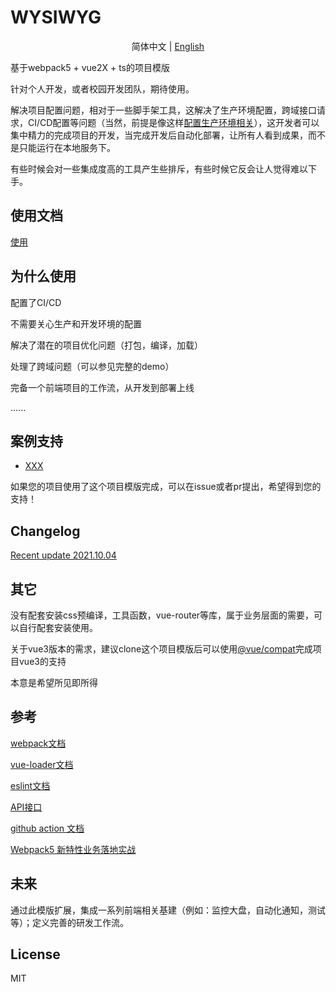 # WYSIWYG

<p align="center">
  <span> 简体中文 | </span> 
  <a href="README-en.md" rel="nofollow">English</a>
</p>

基于webpack5 + vue2X + ts的项目模版

针对个人开发，或者校园开发团队，期待使用。

解决项目配置问题，相对于一些脚手架工具，这解决了生产环境配置，跨域接口请求，CI/CD配置等问题（当然，前提是像这样[配置生产环境相关](./doc/use.md)），这开发者可以集中精力的完成项目的开发，当完成开发后自动化部署，让所有人看到成果，而不是只能运行在本地服务下。

有些时候会对一些集成度高的工具产生些排斥，有些时候它反会让人觉得难以下手。

## 使用文档

[使用](./doc/use.md)

## 为什么使用

配置了CI/CD

不需要关心生产和开发环境的配置

解决了潜在的项目优化问题（打包，编译，加载）

处理了跨域问题（可以参见完整的demo）

完备一个前端项目的工作流，从开发到部署上线

......
## 案例支持

* [XXX](baidu.com)

如果您的项目使用了这个项目模版完成，可以在issue或者pr提出，希望得到您的支持！

## Changelog
[Recent update 2021.10.04](CHANGELOG.md)

## 其它

没有配套安装css预编译，工具函数，vue-router等库，属于业务层面的需要，可以自行配套安装使用。

关于vue3版本的需求，建议clone这个项目模版后可以使用[@vue/compat](https://v3.vuejs.org/guide/migration/migration-build.html#overview)完成项目vue3的支持

本意是希望所见即所得

## 参考

[webpack文档](https://www.webpackjs.com/guides/)

[vue-loader文档](https://vue-loader.vuejs.org/)

[eslint文档](https://eslint.org/docs/user-guide/configuring/configuration-files#extending-configuration-files)

[API接口](https://www.v2ex.com/p/7v9TEc53)

[github action 文档](https://docs.github.com/cn/actions)

[Webpack5 新特性业务落地实战](https://zhuanlan.zhihu.com/p/348612482)

## 未来

通过此模版扩展，集成一系列前端相关基建（例如：监控大盘，自动化通知，测试等）；定义完善的研发工作流。
## License

MIT
